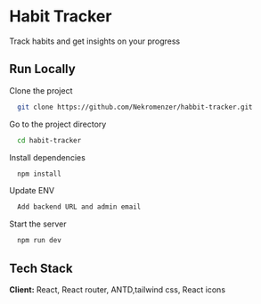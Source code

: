 # Habit Tracker

Track habits and get insights on your progress

## Run Locally

Clone the project

```bash
  git clone https://github.com/Nekromenzer/habbit-tracker.git
```

Go to the project directory

```bash
  cd habit-tracker
```

Install dependencies

```bash
  npm install
```

Update ENV

```bash
  Add backend URL and admin email
```

Start the server

```bash
  npm run dev
```

## Tech Stack

**Client:** React, React router, ANTD,tailwind css, React icons
